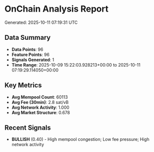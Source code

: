 # OnChain Analysis Report
Generated: 2025-10-11 07:19:31 UTC

## Data Summary
- **Data Points**: 96
- **Feature Points**: 96
- **Signals Generated**: 1
- **Time Range**: 2025-10-09 15:22:03.928213+00:00 to 2025-10-11 07:19:29.114050+00:00

## Key Metrics
- **Avg Mempool Count**: 60113
- **Avg Fee (30min)**: 2.8 sat/vB
- **Avg Network Activity**: 1.000
- **Avg Market Structure**: 0.678

## Recent Signals
- **BULLISH** (0.40) - High mempool congestion; Low fee pressure; High network activity
